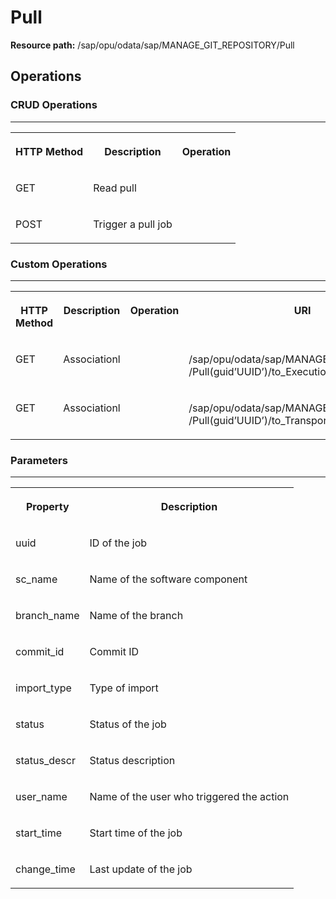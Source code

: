 <!-- loio3198c2ac3a11467686920c303d14df78 -->

# Pull

**Resource path:** /sap/opu/odata/sap/MANAGE\_GIT\_REPOSITORY/Pull



<a name="loio3198c2ac3a11467686920c303d14df78__section_zps_1q4_bpb"/>

## Operations



### CRUD Operations

****


<table>
<tr>
<th valign="top">

HTTP Method



</th>
<th valign="top">

Description



</th>
<th valign="top">

Operation



</th>
</tr>
<tr>
<td valign="top">

GET



</td>
<td valign="top">

Read pull



</td>
<td valign="top">

 



</td>
</tr>
<tr>
<td valign="top">

POST



</td>
<td valign="top">

Trigger a pull job



</td>
<td valign="top">

 



</td>
</tr>
</table>



### Custom Operations

****


<table>
<tr>
<th valign="top">

HTTP Method



</th>
<th valign="top">

Description



</th>
<th valign="top">

Operation



</th>
<th valign="top">

URI



</th>
</tr>
<tr>
<td valign="top">

GET



</td>
<td valign="top">

Associationl



</td>
<td valign="top">

 



</td>
<td valign="top">

/sap/opu/odata/sap/MANAGE\_GIT\_REPOSITORY /Pull\(guid’UUID’\)/to\_Executiong\_log



</td>
</tr>
<tr>
<td valign="top">

GET



</td>
<td valign="top">

Associationl



</td>
<td valign="top">

 



</td>
<td valign="top">

/sap/opu/odata/sap/MANAGE\_GIT\_REPOSITORY /Pull\(guid’UUID’\)/to\_Transport\_log



</td>
</tr>
</table>



### Parameters

****


<table>
<tr>
<th valign="top">

Property



</th>
<th valign="top">

Description



</th>
</tr>
<tr>
<td valign="top">

uuid



</td>
<td valign="top">

ID of the job



</td>
</tr>
<tr>
<td valign="top">

sc\_name



</td>
<td valign="top">

Name of the software component



</td>
</tr>
<tr>
<td valign="top">

branch\_name



</td>
<td valign="top">

Name of the branch



</td>
</tr>
<tr>
<td valign="top">

commit\_id



</td>
<td valign="top">

Commit ID



</td>
</tr>
<tr>
<td valign="top">

import\_type



</td>
<td valign="top">

Type of import



</td>
</tr>
<tr>
<td valign="top">

status



</td>
<td valign="top">

Status of the job



</td>
</tr>
<tr>
<td valign="top">

status\_descr



</td>
<td valign="top">

Status description



</td>
</tr>
<tr>
<td valign="top">

user\_name



</td>
<td valign="top">

Name of the user who triggered the action



</td>
</tr>
<tr>
<td valign="top">

start\_time



</td>
<td valign="top">

Start time of the job



</td>
</tr>
<tr>
<td valign="top">

change\_time



</td>
<td valign="top">

Last update of the job



</td>
</tr>
</table>

